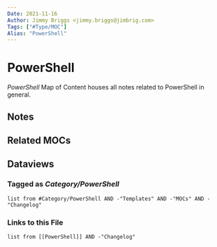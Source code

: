 ```yaml
---
Date: 2021-11-16
Author: Jimmy Briggs <jimmy.briggs@jimbrig.com>
Tags: ["#Type/MOC"]
Alias: "PowerShell"
---
```


# PowerShell

*PowerShell* Map of Content houses all notes related to PowerShell in general.

## Notes

## Related MOCs

## Dataviews

### Tagged as *Category/PowerShell*

```dataview
list from #Category/PowerShell AND -"Templates" AND -"MOCs" AND -"Changelog"
```

### Links to this File

```dataview
list from [[PowerShell]] AND -"Changelog"
```